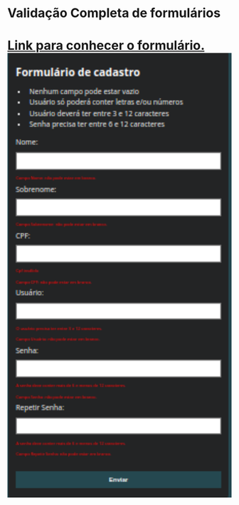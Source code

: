 <h1>Validação Completa de formulários<h1>
<a href="https://hugobr72.github.io/Validando-Formulario/">Link para conhecer o formulário.</a>
<img src="./assets/img/Captura de tela de 2022-10-04 18-50-06.png" width="1000" height = "1000" >